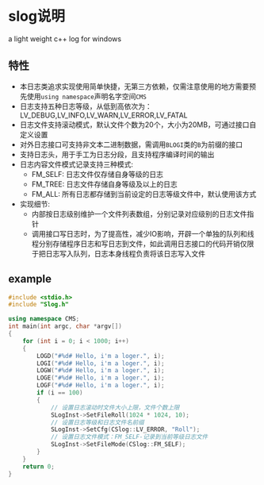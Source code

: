 # slog说明

a light weight c++ log for windows

## 特性

* 本日志类追求实现使用简单快捷，无第三方依赖，仅需注意使用的地方需要预先使用`using namespace`声明名字空间`CMS`
* 日志支持五种日志等级，从低到高依次为：LV_DEBUG,LV_INFO,LV_WARN,LV_ERROR,LV_FATAL
* 日志文件支持滚动模式，默认文件个数为20个，大小为20MB，可通过接口自定义设置
* 对外日志接口可支持非文本二进制数据，需调用`BLOGI`类的`B`为前缀的接口
* 支持日志头，用于手工为日志分段，且支持程序编译时间的输出
* 日志内容文件模式记录支持三种模式:
  * FM_SELF: 日志文件仅存储自身等级的日志
  * FM_TREE: 日志文件存储自身等级及以上的日志
  * FM_ALL: 所有日志都存储到当前设定的日志等级文件中，默认使用该方式
* 实现细节:
  * 内部按日志级别维护一个文件列表数组，分别记录对应级别的日志文件指针
  * 调用接口写日志时，为了提高性，减少IO影响，开辟一个单独的队列和线程分别存储程序日志和写日志到文件，如此调用日志接口的代码开销仅限于把日志写入队列，日志本身线程负责将该日志写入文件

## example

```cpp
#include <stdio.h>
#include "Slog.h"

using namespace CMS;
int main(int argc, char *argv[])
{
    for (int i = 0; i < 1000; i++)
    {
        LOGD("#%d# Hello, i'm a loger.", i);
        LOGI("#%d# Hello, i'm a loger.", i);
        LOGW("#%d# Hello, i'm a loger.", i);
        LOGE("#%d# Hello, i'm a loger.", i);
        LOGF("#%d# Hello, i'm a loger.", i);
        if (i == 100)
        {
            // 设置日志滚动时文件大小上限，文件个数上限
            SLogInst->SetFileRoll(1024 * 1024, 10);
            // 设置日志等级和日志文件名前缀
            SLogInst->SetCfg(CSlog::LV_ERROR, "Roll");
            // 设置日志文件模式：FM_SELF-记录到当前等级日志文件
            SLogInst->SetFileMode(CSlog::FM_SELF);
        }
    }
    return 0;
}

```
